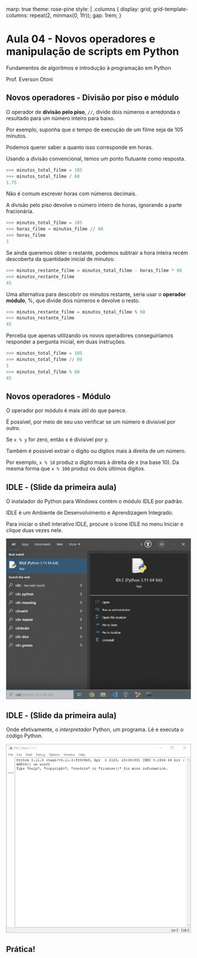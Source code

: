 
marp: true
theme: rose-pine
style: |
  .columns {
    display: grid;
    grid-template-columns: repeat(2, minmax(0, 1fr));
    gap: 1rem;
  }

# Aula 04 - Novos operadores e manipulação de scripts em Python

Fundamentos de algoritmos e introdução à programação em Python

Prof. Everson Otoni


## Novos operadores - Divisão por piso e módulo

O operador de **divisão pelo piso**, `//`, divide dois números e arredonda o resultado para um número inteiro para baixo.


Por exemplo, suponha que o tempo de execução de um filme seja de 105 minutos.

Podemos querer saber a quanto isso corresponde em horas.

Usando a divisão convencional, temos um ponto flutuante como resposta.


```python
>>> minutos_total_filme = 105
>>> minutos_total_filme / 60
1.75
```


 

Não é comum escrever horas com números decimais. 

A divisão pelo piso devolve o número inteiro de horas, ignorando a parte fracionária.

```python
>>> minutos_total_filme = 105
>>> horas_filme = minutos_filme // 60
>>> horas_filme
1
```




Se ainda queremos obter o restante, podemos subtrair a hora inteira recém descoberta da quantidade inicial de minutos:

```python
>>> minutos_restante_filme = minutos_total_filme - horas_filme * 60
>>> minutos_restante_filme
45
```




Uma alternativa para descobrir os minutos restante, seria usar o **operador módulo**, %, que divide dois números e devolve o resto.

```python
>>> minutos_restante_filme = minutos_total_filme % 60
>>> minutos_restante_filme
45
```

Perceba que apenas utilizando os novos operadores conseguiríamos responder a pergunta inicial, em duas instruções.

```python
>>> minutos_total_filme = 105
>>> minutos_total_filme // 60
1
>>> minutos_total_filme % 60
45
```



## Novos operadores - Módulo

O operador por módulo é mais útil do que parece.

É possível, por meio de seu uso verificar se um número é divisível por outro.

Se `x % y` for zero, então x é divisível por y.

Também é possível extrair o dígito ou dígitos mais à direita de um número.

Por exemplo, `x % 10` produz o dígito mais à direita de x (na base 10).
Da mesma forma que `x % 100` produz os dois últimos dígitos.



## IDLE - (Slide da primeira aula) 

O instalador do Python para Windows contém o módulo IDLE por padrão.

IDLE é um Ambiente de Desenvolvimento e Aprendizagem Integrado.

Para iniciar o shell interativo IDLE, procure o ícone IDLE no menu Iniciar e clique duas vezes nele.

![w:450](https://raw.githubusercontent.com/eversonott/fundamentos-algoritmos/main/slides/md/imagens/idle.png)



## IDLE - (Slide da primeira aula) 

Onde efetivamente, o *interpretador* Python, um programa. Lê e executa o código Python.

![w:500](https://raw.githubusercontent.com/eversonott/fundamentos-algoritmos/main/slides/md/imagens/idle_uso.gif)



## Prática!




